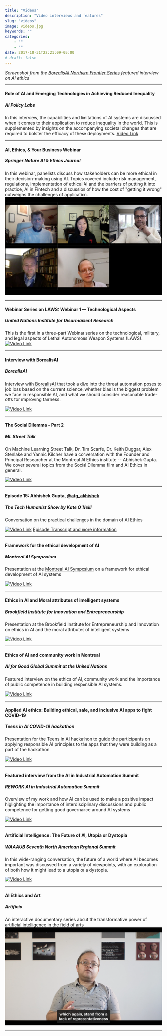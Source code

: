 ```yaml
---
title: "Videos"
description: "Video interviews and features"
slug: "videos"
image: videos.jpg
keywords: ""
categories: 
    - ""
    - ""
date: 2017-10-31T22:21:09-05:00
# draft: false
---
```


*Screenshot from the [BorealisAI Northern Frontier Series](https://www.borealisai.com/en/video/c/northern-frontier-interview-series/) featured interview on AI ethics*

---

#### Role of AI and Emerging Technologies in Achieving Reduced Inequality
##### AI Policy Labs 
In this interview, the capabilities and limitations of AI systems are discussed when it comes to their application to reduce inequality in the world. This is supplemented by insights on the accompanying societal changes that are required to bolster the efficacy of these deployments.
[Video Link](https://www.youtube.com/watch?v=i-8jWHl7RJ8&feature=emb_logo)


---

#### AI, Ethics, & Your Business Webinar
##### Springer Nature AI & Ethics Journal
In this webinar, panelists discuss how stakeholders can be more ethical in their decision-making using AI. Topics covered include risk management, regulations, implementation of ethical AI and the barriers of putting it into practice, AI in Fintech and a discussion of how the cost of "getting it wrong" outweighs the challenges of application.
[![Video Link](https://github.com/atg-abhishek/presentations/raw/master/springer_panel_2020.png)](https://www.springernature.com/gp/librarians/the-link/blog/blogposts-news-initiatives/ai-ethics-your-business/18684132)

---

#### Webinar Series on LAWS: Webinar 1 — Technological Aspects
##### United Nations Institute for Disarmament Research 
This is the first in a three-part Webinar series on the technological, military, and legal aspects of Lethal Autonomous Weapon Systems (LAWS).  
[![Video Link](https://img.youtube.com/vi/id655evv3yA/0.jpg)](https://www.youtube.com/watch?v=id655evv3yA)

---

#### Interview with BorealisAI
##### BorealisAI  
Interview with [BorealisAI](https://www.borealisai.com/en/) that took a dive into the threat automation poses to job loss based on the current science, whether bias is the biggest problem we face in responsible AI, and what we should consider reasonable trade-offs for improving fairness.     

[![Video Link](https://img.youtube.com/vi/Z3Tme0WU5D8/0.jpg)](https://www.youtube.com/watch?v=Z3Tme0WU5D8)

---

#### The Social Dilemma - Part 2
##### ML Street Talk
On Machine Learning Street Talk, Dr. Tim Scarfe, Dr. Keith Duggar, Alex Stenlake and Yannic Kilcher have a conversation with the Founder and Principal Researcher at the Montreal AI Ethics institute -- Abhishek Gupta. We cover several topics from the Social Dilemma film and AI Ethics in general. 

[![Video Link](https://img.youtube.com/vi/K_Ouj1ng_5w/0.jpg)](https://www.youtube.com/watch?v=K_Ouj1ng_5w)

---

#### Episode 15: Abhishek Gupta, [@atg_abhishek](https://twitter.com/atg_abhishek)
##### The Tech Humanist Show by Kate O'Neill
Conversation on the practical challenges in the domain of AI Ethics

[![Video Link](https://img.youtube.com/vi/hgjVSwfWrO0/0.jpg)](https://www.youtube.com/watch?v=hgjVSwfWrO0)
[Episode Transcript and more information](https://www.thetechhumanist.com/2020/10/30/the-tech-humanist-show-episode-15-abhishek-gupta/)

---

#### Framework for the ethical development of AI
##### Montreal AI Symposium  
Presentation at the [Montreal AI Symposium](http://montrealaisymposium.com/) on a framework for ethical development of AI systems     

[![Video Link](https://img.youtube.com/vi/cdcKwefTT6M/0.jpg)](https://www.youtube.com/watch?v=cdcKwefTT6M&t=9737s)

---

#### Ethics in AI and Moral attributes of intelligent systems
##### Brookfield Institute for Innovation and Entrepreneurship 
Presentation at the Brookfield Institute for Entrepreneurship and Innovation on ethics in AI and the moral attributes of intelligent systems     

[![Video Link](https://img.youtube.com/vi/XTdAjFCqnSg/0.jpg)](https://www.youtube.com/watch?v=XTdAjFCqnSg&t=9737s)

---

#### Ethics of AI and community work in Montreal 
##### AI for Good Global Summit at the United Nations 
Featured interview on the ethics of AI, community work and the importance of public competence in building responsible AI systems.     

[![Video Link](https://img.youtube.com/vi/LH5t_osKck4/0.jpg)](https://www.youtube.com/watch?v=LH5t_osKck4&t=9737s)

---

#### Applied AI ethics: Building ethical, safe, and inclusive AI apps to fight COVID-19
##### Teens in AI COVID-19 hackathon
Presentation for the Teens in AI hackathon to guide the participants on applying responsible AI principles to the apps that they were building as a part of the hackathon

[![Video Link](https://img.youtube.com/vi/F7h_LptnqeQ/0.jpg)](https://www.youtube.com/watch?v=F7h_LptnqeQ)

---

#### Featured interview from the AI in Industrial Automation Summit
##### REWORK AI in Industrial Automation Summit 
Overview of my work and how AI can be used to make a positive impact higlighting the importance of interdisciplinary discussions and public competence for getting good governance around AI systems     

[![Video Link](http://view.vzaar.com/16144438/image)](http://videos.re-work.co/videos/1076-interview-with-abhishek-gupta-mcgill-university-and-jeremy-marvel-nist)

---

#### Artificial Intelligence: The Future of AI, Utopia or Dystopia
##### WAAAUB Seventh North American Regional Summit  
In this wide-ranging conversation, the future of a world where AI becomes important was discussed from a variety of viewpoints, with an exploration of both how it might lead to a utopia or a dystopia.

[![Video Link](https://img.youtube.com/vi/9XVFM3ERi7Y/hq1.jpg)](https://www.youtube.com/watch?v=9XVFM3ERi7Y)

---

#### AI Ethics and Art
##### Artificio
An interactive documentary series about the transformative power of artificial intelligence in the field of arts.  
[![Video Link](https://github.com/atg-abhishek/presentations/raw/master/artificio.jpg)](https://artificio.io/artists)

---